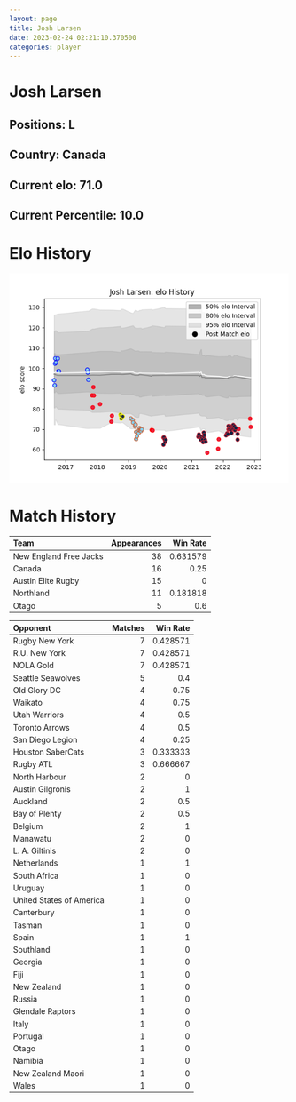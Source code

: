 ```yaml
---  
layout: page  
title: Josh Larsen  
date: 2023-02-24 02:21:10.370500  
categories: player  
---
```

# Josh Larsen

## Positions: L

## Country: Canada

## Current elo: 71.0

## Current Percentile: 10.0

# Elo History


![elo history](history_JoshLarsen.png)
# Match History


| Team                   |   Appearances |   Win Rate |
|:-----------------------|--------------:|-----------:|
| New England Free Jacks |            38 |   0.631579 |
| Canada                 |            16 |   0.25     |
| Austin Elite Rugby     |            15 |   0        |
| Northland              |            11 |   0.181818 |
| Otago                  |             5 |   0.6      |

| Opponent                 |   Matches |   Win Rate |
|:-------------------------|----------:|-----------:|
| Rugby New York           |         7 |   0.428571 |
| R.U. New York            |         7 |   0.428571 |
| NOLA Gold                |         7 |   0.428571 |
| Seattle Seawolves        |         5 |   0.4      |
| Old Glory DC             |         4 |   0.75     |
| Waikato                  |         4 |   0.75     |
| Utah Warriors            |         4 |   0.5      |
| Toronto Arrows           |         4 |   0.5      |
| San Diego Legion         |         4 |   0.25     |
| Houston SaberCats        |         3 |   0.333333 |
| Rugby ATL                |         3 |   0.666667 |
| North Harbour            |         2 |   0        |
| Austin Gilgronis         |         2 |   1        |
| Auckland                 |         2 |   0.5      |
| Bay of Plenty            |         2 |   0.5      |
| Belgium                  |         2 |   1        |
| Manawatu                 |         2 |   0        |
| L. A. Giltinis           |         2 |   0        |
| Netherlands              |         1 |   1        |
| South Africa             |         1 |   0        |
| Uruguay                  |         1 |   0        |
| United States of America |         1 |   0        |
| Canterbury               |         1 |   0        |
| Tasman                   |         1 |   0        |
| Spain                    |         1 |   1        |
| Southland                |         1 |   0        |
| Georgia                  |         1 |   0        |
| Fiji                     |         1 |   0        |
| New Zealand              |         1 |   0        |
| Russia                   |         1 |   0        |
| Glendale Raptors         |         1 |   0        |
| Italy                    |         1 |   0        |
| Portugal                 |         1 |   0        |
| Otago                    |         1 |   0        |
| Namibia                  |         1 |   0        |
| New Zealand Maori        |         1 |   0        |
| Wales                    |         1 |   0        |
